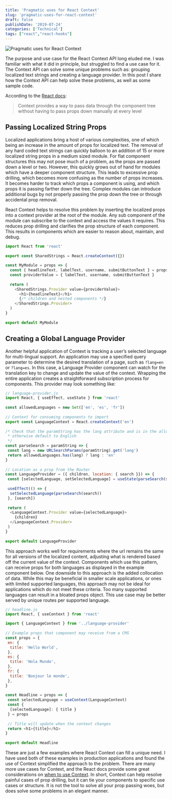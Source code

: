 ```yaml
---
title: 'Pragmatic uses for React Context'
slug: 'pragmatic-uses-for-react-context'
draft: false
publishDate: '2019-07-24'
categories: ['Technical']
tags: ["react","react-hooks"]
---
```

![Pragmatic uses for React Context](images/chains-perspective.jpg#center)

The purpose and use case for the React Context API long eluded me. I was familiar with what it did in principle, but struggled to find a use case for it. The Context API can solve some unique problems such as: grouping localized text strings and creating a language provider. In this post I share how the Context API can help solve these problems, as well as some sample code.

According to the [React docs](https://reactjs.org/docs/context.html):

> Context provides a way to pass data through the component tree without having to pass props down manually at every level

## Passing Localized String Props

Localized applications bring a host of various complexities, one of which being an increase in the amount of props for localized text. The removal of any hard coded text strings can quickly balloon to an addition of 15 or more localized string props in a medium sized module. For flat component structures this may not pose much of a problem, as the props are passed down a level or two. However, this quickly grows out of hand for modules which have a deeper component structure. This leads to excessive prop drilling, which becomes more confusing as the number of props increases. It becomes harder to track which props a component is using, and which props it is passing farther down the tree. Complex modules can introduce additional bugs by not properly passing the prop down the tree or through accidental prop removal. 

React Context helps to resolve this problem by inserting the localized props into a context provider at the root of the module. Any sub component of the module can subscribe to the context and access the values it requires. This reduces prop drilling and clarifies the prop structure of each component. This results in components which are easier to reason about, maintain, and debug.

```javascript
import React from 'react'
    
export const SharedStrings = React.createContext({})
    
const MyModule = props => {
  const { headlineText, labelText, username, submitButtonText } = props
  const providerValue = { labelText, username, submitButtonText }
    
  return (
    <SharedStrings.Provider value={providerValue}>
      <h1>{headlineText}</h1>
      {/* children and nested components */}
    </SharedStrings.Provider>
  )
}
    
export default MyModule
```

## Creating a Global Language Provider

Another helpful application of Context is tracking a user’s selected language for multi-lingual support. An application may use a specified query parameter to determine the desired translation of a page, such as `?lang=en` or `?lang=es`. In this case, a Language Provider component can watch for the translation key to change and update the value of the context. Wrapping the entire application creates a straightforward subscription process for components. This provider may look something like:

```javascript
// language-provider.js
import React, { useEffect, useState } from 'react'
    
const allowedLanguages = new Set(['en', 'es', 'fr'])
    
// Context for consuming components to import
export const LanguageContext = React.createContext('en')
    
/* Check that the paramString has the lang attribute and is in the allowed set
 * otherwise default to English
 */
const parseSearch = paramString => {
 const lang = new URLSearchParams(paramString).get('lang')
 return allowedLanguages.has(lang) ? lang : 'en'
}
    
// Location as a prop from the Router
const LanguageProvider = ({ children, location: { search }}) => {
 const [selectedLanguage, setSelectedLanguage] = useState(parseSearch(search))
    
 useEffect(() => {
  setSelectedLanguage(parseSearch(search))
 }, [search])
    
 return (
  <LanguageContext.Provider value={selectedLanguage}>
    {children}
  </LanguageContext.Provider>
 )
}
    
export default LanguageProvider
```

This approach works well for requirements where the url remains the same for all versions of the localized content, adjusting what is rendered based off the current value of the context. Components which use this pattern, can receive props for both languages as displayed in the example component below. One downside to this approach is the added collocation of data. While this may be beneficial in smaller scale applications, or ones with limited supported languages, this approach may not be ideal for applications which do not meet these criteria. Too many supported languages can result in a bloated props object. This use case may be better served by unique routes per supported language.

```javascript
// headline.js
import React, { useContext } from 'react'

import { LanguageContext } from '../language-provider'
    
// Example props that component may receive from a CMS
const props = {
 en: {
  title: 'Hello World',
 },
 es: {
  title: 'Hola Mundo',
 },
 fr: {
  title: 'Bonjour le monde',
 },
}
    
const Headline = props => {
 const selectedLanguage = useContext(LanguageContext)
 const {
  [selectedLanguage]: { title }
 } = props
    
 // Title will update when the context changes
 return <h1>{title}</h1>
}
    
export default Headline
```

These are just a few examples where React Context can fill a unique need. I have used both of these examples in production applications and found the use of Context simplified the approach to the problem. There are many more use cases for Context, and the React docs provide some great considerations on [when to use Context](https://reactjs.org/docs/context.html#when-to-use-context). In short, Context can help resolve painful cases of prop drilling, but it can tie your components to specific use cases or structure. It is not the tool to solve all your prop passing woes, but does solve some problems in an elegant manner.
